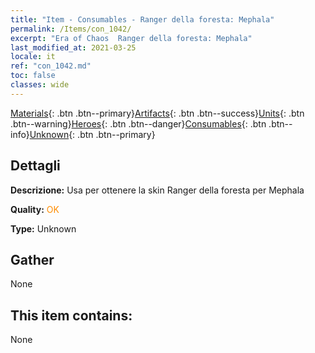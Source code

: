 ```yaml
---
title: "Item - Consumables - Ranger della foresta: Mephala"
permalink: /Items/con_1042/
excerpt: "Era of Chaos  Ranger della foresta: Mephala"
last_modified_at: 2021-03-25
locale: it
ref: "con_1042.md"
toc: false
classes: wide
---
```

 [Materials](/it/Items/){: .btn .btn--primary}[Artifacts](/it/Items/Artifacts/){: .btn .btn--success}[Units](/it/Items/Units/){: .btn .btn--warning}[Heroes](/it/Items/Heroes/){: .btn .btn--danger}[Consumables](/it/Items/Consumables/){: .btn .btn--info}[Unknown](/it/Items/Unknown/){: .btn .btn--primary}

## Dettagli
 **Descrizione:** Usa per ottenere la skin Ranger della foresta per Mephala

 **Quality:** <span style="color: #FF8C00">OK</span>

 **Type:** Unknown

## Gather

  None

## This item contains:

  None

